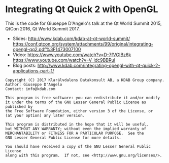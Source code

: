 # Integrating Qt Quick 2 with OpenGL

This is the code for Giuseppe D'Angelo's talk at the Qt World Summit 2015,
QtCon 2016, Qt World Summit 2017.

* Slides: http://www.kdab.com/kdab-at-qt-world-summit/ https://conf.qtcon.org/system/attachments/99/original/integrating-opengl-qq2.pdf%3F1473007100
* Video: https://www.youtube.com/watch?v=D-7fVGIBz6k https://www.youtube.com/watch?v=V_idc9BBRuI
* Blog posts: http://www.kdab.com/integrating-opengl-with-qt-quick-2-applications-part-1/


```
Copyright (C) 2017 Klarälvdalens Datakonsult AB, a KDAB Group company.
Author: Giuseppe D'Angelo
Contact: info@kdab.com

This program is free software: you can redistribute it and/or modify
it under the terms of the GNU Lesser General Public License as published by
the Free Software Foundation, either version 3 of the License, or
(at your option) any later version.

This program is distributed in the hope that it will be useful,
but WITHOUT ANY WARRANTY; without even the implied warranty of
MERCHANTABILITY or FITNESS FOR A PARTICULAR PURPOSE.  See the
GNU Lesser General Public License for more details.

You should have received a copy of the GNU Lesser General Public License
along with this program.  If not, see <http://www.gnu.org/licenses/>.
```

